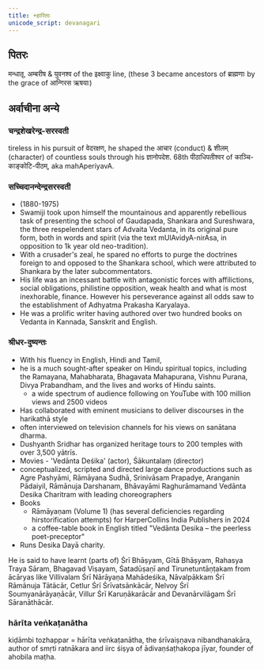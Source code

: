 ```yaml
---
title: +हारिताः
unicode_script: devanagari
---
```


## पितरः
मन्धातृ, अम्बरीष & युवनश्व of the इक्ष्वाकु line, (these 3 became ancestors of ब्राह्मणाः by the grace of आन्गिरस ऋषयाः)

## अर्वाचीना अन्ये

### चन्द्रशेखरेन्द्र-सरस्वती
tireless in his pursuit of वेदरक्षण, he shaped the आचार (conduct) & शीलम् (character) of countless souls through his ज्ञानोपदेश. 68th पीठाधिपतीश्वर of काञ्चि-काङ्कोटि-पीठम्, aka mahAperiyavA.

### सच्चिदानन्देन्द्रसरस्वती
- (1880-1975)
- Swamiji took upon himself the mountainous and apparently rebellious task of presenting the school of Gaudapada, Shankara and Sureshwara, the three respelendent stars of Advaita Vedanta, in its original pure form, both in words and spirit (via the text mUlAvidyA-nirAsa, in opposition to 1k year old neo-tradition). 
- With a crusader's zeal, he spared no efforts to purge the doctrines foreign to and opposed to the Shankara school, which were attributed to Shankara by the later subcommentators. 
- His life was an incessant battle with antagonistic forces with affilictions, social obligations, philistine opposition, weak health and what is most inexhorable, finance. However his perseverance against all odds saw to the establishment of Adhyatma Prakasha Karyalaya.
- He was a prolific writer having authored over two hundred books on Vedanta in Kannada, Sanskrit and English.

### श्रीधर-दुष्यन्तः
- With his fluency in English, Hindi and Tamil, 
- he is a much sought-after speaker on Hindu spiritual topics, including the Ramayana, Mahabharata, Bhagavata Mahapurana, Vishnu Purana, Divya Prabandham, and the lives and works of Hindu saints.
  -  a wide spectrum of audience following on YouTube with 100 million views and 2500 videos
- Has collaborated with eminent musicians to deliver discourses in the harikathā style
- often interviewed on television channels for his views on sanātana dharma.
- Dushyanth Sridhar has organized heritage tours to 200 temples with over 3,500 yātrīs.
- Movies - 'Vedānta Deśika' (actor), Śākuntalaṃ (director)
- conceptualized, scripted and directed large dance productions such as Agre Pashyāmi, Rāmāyana Sudhā, Srinivāsam Prapadye, Aranganin Pādaiyil, Rāmānuja Darshanam, Bhāvayāmi Raghurāmamand Vedānta Desika Charitram with leading choreographers
- Books
  - Rāmāyaṇam (Volume 1) (has several deficiencies regarding hirstorification attempts) for HarperCollins India Publishers in 2024 
  - a coffee-table book in English titled "Vedānta Desika – the peerless poet-preceptor"
- Runs Desika Dayā charity.

He is said to have learnt (parts of) Śrī Bhāṣyam, Gītā Bhāṣyam, Rahasya Traya Sāram, Bhagavad Viṣayam, Śatadūṣaṇī and Tirunetuntāṇṭakam from ācāryas like Villivalam Śrī Nārāyaṇa Mahādeśika, Nāvalpākkam Śrī Rāmānuja Tātācār, Cetlur Śrī Śrīvatsānkācār, Nelvoy Śrī Soumyanārāyaṇācār, Villur Śrī Karuṇākarācār and Devanārvilāgam Śrī Sāranāthācār.


### hārīta veṅkaṭanātha
kiḍāmbi tozhappar = hārīta veṅkaṭanātha, the śrīvaiṣṇava nibandhanakāra, author of smṛti ratnākara and iirc śiṣya of ādivaṇśaṭhakopa jīyar, founder of ahobila maṭha.

